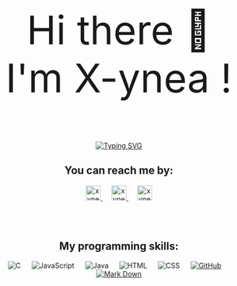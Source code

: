<p style="font-size:80px;" align="center"> Hi there 👋 I'm X-ynea ! </p>

<p align="center">
  <a href="https://git.io/typing-svg"><img src="https://readme-typing-svg.demolab.com?font=Fira+Code&weight=900&size=25&pause=1000&color=D27800&center=true&vCenter=true&width=600&height=100&lines=Computer+Science+Student;Always+learning+new+things;Open+for+job+opportunities" alt="Typing SVG" /></a>
</p>


<div align="center">
    <h2>You can reach me by:</h2>
    <p>
      <a href="https://www.linkedin.com/in/sabrina-lavergne/" target="_blank">
        <img src="https://img.shields.io/badge/linkedin-%231DA1F2.svg?style=for-the-badge&logo=linkedin&logoColor=white" alt="xynea_linkedin" height="30">
      </a>
      &emsp; 
      <a href="mailto:sabr.lavergne@gmail.com" target="_blank">
        <img src="https://img.shields.io/badge/gmail-EA4335.svg?style=for-the-badge&logo=gmail&logoColor=white" alt="xynea_mail" height="30">
      </a>
      &emsp; 
      <a href="https://www.canva.com/design/DAF1S5PpB3E/D0G72Xb2IJGRPEbHVR3qzA/view?utm_content=DAF1S5PpB3E&utm_campaign=designshare&utm_medium=link&utm_source=editor" target="_blank">
        <img src="https://img.shields.io/badge/My%20resume-8A2BE2" alt="xynea_resume" height="30">
      </a>
  </p>
</div>
</br>
</br>
<div align="center">
    <h2>My programming skills:</h2>
    <p>
      <img alt="C" src="https://img.shields.io/badge/C%20-%232370ED.svg?style=plastic&logo=c&logoColor=white">
      &emsp; 
      <img alt="JavaScript" src="https://img.shields.io/badge/JavaScript%20-%23F7DF1E.svg?style=plastic&logo=javascript&logoColor=black">
      &emsp; 
      <img alt="Java" src="https://img.shields.io/badge/Java-%23007396.svg?style=plastic&logo=java&logoColor=white">
      &emsp; 
      <img alt="HTML" src="https://img.shields.io/badge/HTML5%20-%23E34F26.svg?style=plastic&logo=html5&logoColor=white">
      &emsp; 
      <img alt="CSS" src="https://img.shields.io/badge/CSS%20-%231572B6.svg?style=plastic&logo=css3&logoColor=white">
      &emsp; 
      <a href="#"><img alt="GitHub" src="https://img.shields.io/badge/github-%23181717.svg?style=plastic&logo=github&logoColor=white"></a>
      &emsp; 
      <a href="#"><img alt="Mark Down" src="https://img.shields.io/badge/Markdown-000000?style=plastic&logo=markdown&logoColor=white"></a>
  </p>
</div>
